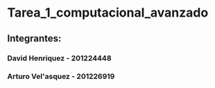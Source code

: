 # Tarea_1_computacional_avanzado
## Integrantes:
### David Henriquez - 201224448
### Arturo Vel\'asquez - 201226919
